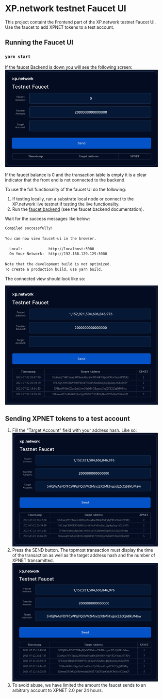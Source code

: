 # XP.network testnet Faucet UI

This project containt the Frontend part of the XP.network testnet Faucet UI.
Use the faucet to add XPNET tokens to a test account.

## Running the Faucet UI

### `yarn start`

If the faucet Backend is down you will see the following screen:
![Backend down](.//public/screens/BE_being_down.png)


If the faucet balance is 0 and the transaction table is empty it is a clear indicator that the front end is not connected to the backend.

To use the full functionality of the faucet UI do the following:

1. If testing locally, run a substrate local node or connect to the XP.network live testnet if testing the live functionality.
2. Run the [faucet backend](https://github.com/xp-network/faucet-backend) (see the faucet backend documentation).

Wait for the success messages like below:

```bash
Compiled successfully!

You can now view faucet-ui in the browser.

  Local:            http://localhost:3000
  On Your Network:  http://192.168.129.129:3000

Note that the development build is not optimized.
To create a production build, use yarn build.
```

The connected view should look like so:

![Backend is up](.//public/screens/BE_is_up.png)

## Sending XPNET tokens to a test account

1. Fill the "Target Account" field with your address hash. Like so:
![Before transaction](.//public/screens/Before_sending.png)
2. Press the SEND button. The topmost transaction must display the time of the transaction as well as the target address hash and the number of XPNET transamitted.
![After the transaction](.//public/screens/After_sending.png)
3. To avoid abuse, we have limited the amount the faucet sends to an arbitrary account to XPNET 2.0 per 24 hours.